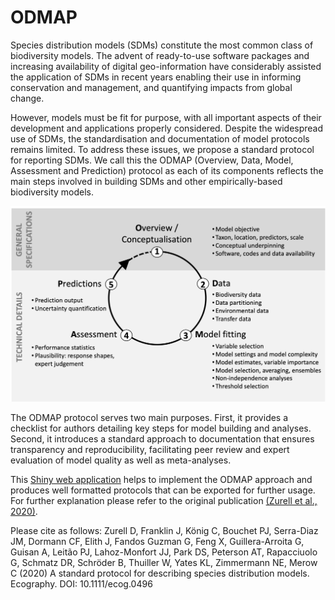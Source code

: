 # ODMAP
Species distribution models (SDMs) constitute the most common class of biodiversity models. The advent of ready-to-use software packages and increasing availability of digital geo-information have considerably assisted the application of SDMs in recent years enabling their use in informing conservation and management, and quantifying impacts from global change.

However, models must be fit for purpose, with all important aspects of their development and applications properly considered. Despite the widespread use of SDMs, the standardisation and documentation of model protocols remains limited. To address these issues, we propose a standard protocol for reporting SDMs. We call this the ODMAP (Overview, Data, Model, Assessment and Prediction) protocol as each of its components reflects the main steps involved in building SDMs and other empirically-based biodiversity models.

<img src="www/workflow.jpg" alt="ODMAP workflow" width="700">

The ODMAP protocol serves two main purposes. First, it provides a checklist for authors detailing key steps for model building and analyses. Second, it introduces a standard approach to documentation that ensures transparency and reproducibility, facilitating peer review and expert evaluation of model quality as well as meta-analyses.

This [Shiny web application](https://odmap.wsl.ch/) helps to implement the ODMAP approach and produces well formatted protocols that can be exported for further usage. For further explanation please refer to the original publication [(Zurell et al., 2020)](https://onlinelibrary.wiley.com/doi/full/10.1111/ecog.04960). 

Please cite as follows:
Zurell D, Franklin J, König C, Bouchet PJ, Serra-Diaz JM, Dormann CF, Elith J, Fandos Guzman G, Feng X, Guillera-Arroita G, Guisan A, Leitão PJ, Lahoz-Monfort JJ, Park DS, Peterson AT, Rapacciuolo G, Schmatz DR, Schröder B, Thuiller W, Yates KL, Zimmermann NE, Merow C (2020) A standard protocol for describing species distribution models. Ecography. DOI: 10.1111/ecog.0496
